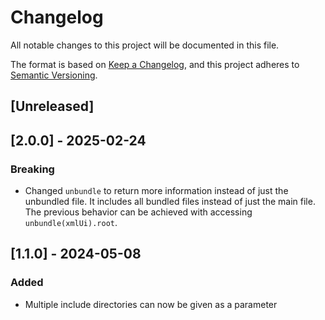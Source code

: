 # Changelog

All notable changes to this project will be documented in this file.

The format is based on [Keep a Changelog](https://keepachangelog.com/en/1.1.0/),
and this project adheres to [Semantic Versioning](https://semver.org/spec/v2.0.0.html).

## [Unreleased]

## [2.0.0] - 2025-02-24

### Breaking

- Changed `unbundle` to return more information instead of just the unbundled file.
  It includes all bundled files instead of just the main file.
  The previous behavior can be achieved with accessing `unbundle(xmlUi).root`.

## [1.1.0] - 2024-05-08

### Added

- Multiple include directories can now be given as a parameter
